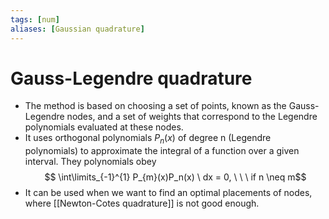 ```yaml
---
tags: [num]
aliases: [Gaussian quadrature]
---
```

# Gauss-Legendre quadrature
- The method is based on choosing a set of points, known as the Gauss-Legendre nodes, and a set of weights that correspond to the Legendre polynomials evaluated at these nodes.
- It uses orthogonal polynomials $P_{n}(x)$ of degree n  (Legendre polynomials) to approximate the integral of a function over a given interval.  They polynomials obey $$ \int\limits_{-1}^{1} P_{m}(x)P_n(x) \ dx = 0, \ \ \ if n \neq m$$
- It can be used when we want to find an optimal placements of nodes, where [[Newton-Cotes quadrature]] is not good enough. 

